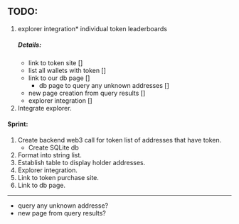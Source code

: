 ## TODO:

1. explorer integration\* individual token leaderboards
   ##### Details:
   - link to token site []
   - list all wallets with token []
   - link to our db page []
     - db page to query any unknown addresses []
   - new page creation from query results []
   - explorer integration []
2. Integrate explorer.

#### Sprint:

1. Create backend web3 call for token list of addresses that have token.
   - Create SQLite db
2. Format into string list.
3. Establish table to display holder addresses.
4. Explorer integration.
5. Link to token purchase site.
6. Link to db page.

---

- query any unknown addresse?
- new page from query results?
